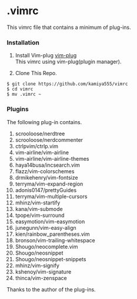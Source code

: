 # .vimrc

This vimrc file that contains a minimum of plug-ins.

### Installation

1. Install Vim-plug
[vim-plug](https://github.com/junegunn/vim-plug)  
This vimrc using vim-plug(plugin manager).

1. Clone This Repo.

```
$ git clone https://github.com/kamiya555/vimrc
$ cd vimrc
$ mv .vimrc ~
```

### Plugins

The following plug-in contains.

1. scrooloose/nerdtree
1. scrooloose/nerdcommenter
1. ctrlpvim/ctrlp.vim
1. vim-airline/vim-airline
1. vim-airline/vim-airline-themes
1. haya14busa/incsearch.vim
1. flazz/vim-colorschemes
1. drmikehenry/vim-fontsize
1. terryma/vim-expand-region
1. adonis0147/prettyGuides
1. terryma/vim-multiple-cursors
1. mhinz/vim-startify
1. kana/vim-submode
1. tpope/vim-surround
1. easymotion/vim-easymotion
1. junegunn/vim-easy-align
1. kien/rainbow_parentheses.vim
1. bronson/vim-trailing-whitespace
1. Shougo/neocomplete.vim
1. Shougo/neosnippet
1. Shougo/neosnippet-snippets
1. mhinz/vim-signify
1. kshenoy/vim-signature
1. thinca/vim-zenspace

Thanks to the author of the plug-ins.
